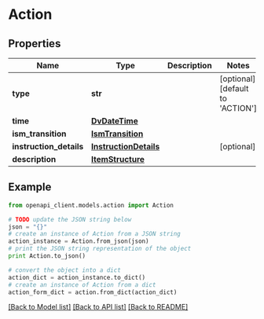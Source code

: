 # Action


## Properties

Name | Type | Description | Notes
------------ | ------------- | ------------- | -------------
**type** | **str** |  | [optional] [default to 'ACTION']
**time** | [**DvDateTime**](DvDateTime.md) |  | 
**ism_transition** | [**IsmTransition**](IsmTransition.md) |  | 
**instruction_details** | [**InstructionDetails**](InstructionDetails.md) |  | [optional] 
**description** | [**ItemStructure**](ItemStructure.md) |  | 

## Example

```python
from openapi_client.models.action import Action

# TODO update the JSON string below
json = "{}"
# create an instance of Action from a JSON string
action_instance = Action.from_json(json)
# print the JSON string representation of the object
print Action.to_json()

# convert the object into a dict
action_dict = action_instance.to_dict()
# create an instance of Action from a dict
action_form_dict = action.from_dict(action_dict)
```
[[Back to Model list]](../README.md#documentation-for-models) [[Back to API list]](../README.md#documentation-for-api-endpoints) [[Back to README]](../README.md)


